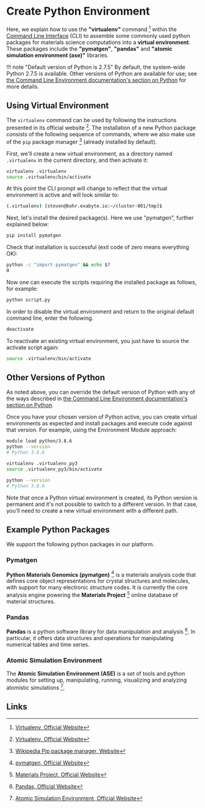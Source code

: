 # Create Python Environment

Here, we explain how to use the **"virtualenv"** command [^1] within the [Command Line Interface](../overview.md) (CLI) to assemble some commonly used python packages for materials science computations into a **virtual environment**. These packages include the **"pymatgen"**, **"pandas"** and **"atomic simulation environment (ase)"** libraries.

!!! note "Default version of Python is 2.7.5"
    By default, the system-wide Python 2.7.5 is available.  Other versions of Python are available for use; see [the Command Line Environment documentation's section on Python](../environment.md#default-python-environment) for more details.  

## Using Virtual Environment

The `virtualenv` command can be used by following the instructions presented in its official website [^1]. The installation of a new Python package consists of the following sequence of commands, where we also make use of the `pip` package manager [^2] (already installed by default).

First, we'll create a new virtual environment, as a directory named `.virtualenv` in the current directory, and then activate it:

```bash
virtualenv .virtualenv
source .virtualenv/bin/activate
```

At this point the CLI prompt will change to reflect that the virtual environment is active and will look similar to:

```bash
(.virtualenv) [steven@bohr.exabyte.io:~/cluster-001/tmp]$
```

Next, let's install the desired package(s). Here we use "pymatgen", further explained below:

```bash
pip install pymatgen
```

Check that installation is successful (exit code of zero means everything OK):

```bash
python -c "import pymatgen" && echo $?
0
```

Now one can execute the scripts requiring the installed package as follows, for example:

```bash
python script.py
```

In order to disable the virtual environment and return to the original default command line, enter the following.

```bash
deactivate
```

To reactivate an existing virtual environment, you just have to source the activate script again:

```bash
source .virtualenv/bin/activate
```

## Other Versions of Python

As noted above, you can override the default version of Python with any of the ways described in  [the Command Line Environment documentation's section on Python](../environment.md#default-python-environment).

Once you have your chosen version of Python active, you can create virtual environments as expected and install packages and execute code against that version.  For example, using the Environment Module approach:

```bash
module load python/3.8.6
python --version
# Python 3.8.6

virtualenv .virtualenv_py3
source .virtualenv_py3/bin/activate

python --version
# Python 3.8.6
```

Note that once a Python virtual environment is created, its Python version is permanent and it's not possible to switch to a different version.  In that case, you'll need to create a new virtual environment with a different path.

## Example Python Packages

We support the following python packages in our platform.

### Pymatgen

**Python Materials Genomics (pymatgen)** [^3] is a materials analysis code that defines core object representations for crystal structures and molecules, with support for many electronic structure codes. It is currently the core analysis engine powering the **Materials Project** [^4] online database of material structures. 

### Pandas 
 
**Pandas** is a python software library for data manipulation and analysis [^5]. In particular, it offers data structures and operations for manipulating numerical tables and time series.

### Atomic Simulation Environment

The **Atomic Simulation Environment (ASE)** is a set of tools and python modules for setting up, manipulating, running, visualizing and analyzing atomistic simulations [^6]. 

## Links

[^1]: [Virtualenv, Official Website](https://virtualenv.pypa.io)

[^2]: [Wikipedia Pip package manager, Website](https://en.wikipedia.org/wiki/Pip_(package_manager))

[^3]: [pymatgen, Official Website](http://www.pymatgen.org)

[^4]: [Materials Project, Official Website](https://materialsproject.org/)

[^5]: [Pandas, Official Website](https://pandas.pydata.org/)

[^6]: [Atomic Simulation Environment, Official Website](https://wiki.fysik.dtu.dk/ase/)
